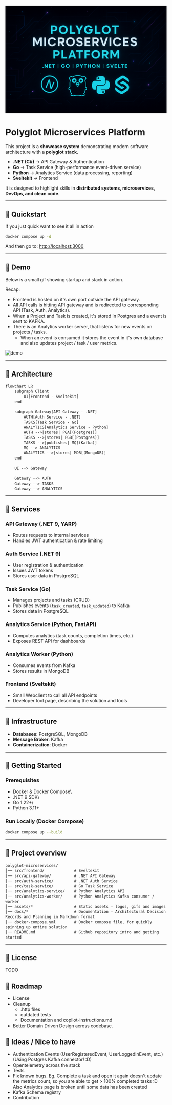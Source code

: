 ![polygot microservices](/assets/polygot-microservices.png)
# Polyglot Microservices Platform

This project is a **showcase system** demonstrating modern software
architecture with a **polyglot stack.**
- **.NET (C#)** → API Gateway & Authentication
- **Go** → Task Service (high-performance event-driven service)
- **Python** → Analytics Service (data processing, reporting)
- **Sveltekit** → Frontend

It is designed to highlight skills in **distributed systems,
microservices, DevOps, and clean code**.

------------------------------------------------------------------------

## 🔹 Quickstart

If you just quick want to see it all in action

```bash
docker compose up -d
```

And then go to: [http://localhost:3000](http://localhost:3000)

------------------------------------------------------------------------

## 🔹 Demo

Below is a small gif showing startup and stack in action.

Recap: 
* Frontend is hosted on it's own port outside the API gateway.
* All API calls is hitting API gateway and is redirected to corresponding API (Task, Auth, Analytics).
* When a Project and Task is created, it's stored in Postgres and a event is sent to KAFKA.
* There is an Analytics worker server, that listens for new events on projects / tasks.
    * When an event is consumed it stores the event in it's own database and also updates project / task / user metrics.


![demo](/assets/demo.gif)

------------------------------------------------------------------------

## 🔹 Architecture

``` mermaid
flowchart LR
    subgraph Client
        UI[Frontend - Sveltekit]
    end

    subgraph Gateway[API Gateway - .NET]
        AUTH[Auth Service - .NET]
        TASKS[Task Service - Go]
        ANALYTICS[Analytics Service - Python]
        AUTH -->|stores| PGA[(Postgres)]
        TASKS -->|stores| PGB[(Postgres)]
        TASKS -->|publishes| MQ[(Kafka)]
        MQ --> ANALYTICS
        ANALYTICS -->|stores| MDB[(MongoDB)]
    end

    UI --> Gateway

    Gateway --> AUTH
    Gateway --> TASKS
    Gateway --> ANALYTICS

```

------------------------------------------------------------------------

## 🔹 Services

### API Gateway (.NET 9, YARP)

-   Routes requests to internal services
-   Handles JWT authentication & rate limiting

### Auth Service (.NET 9)

-   User registration & authentication
-   Issues JWT tokens
-   Stores user data in PostgreSQL

### Task Service (Go)

-   Manages projects and tasks (CRUD)
-   Publishes events (`task_created`, `task_updated`) to Kafka
-   Stores data in PostgreSQL

### Analytics Service (Python, FastAPI)

-   Computes analytics (task counts, completion times, etc.)
-   Exposes REST API for dashboards

### Analytics Worker (Python)

-   Consumes events from Kafka
-   Stores results in MongoDB

### Frontend (Sveltekit)

-   Small Webclient to call all API endpoints
-   Developer tool page, describing the solution and tools


------------------------------------------------------------------------

## 🔹 Infrastructure

-   **Databases**: PostgreSQL, MongoDB
-   **Message Broker**: Kafka
-   **Containerization**: Docker

------------------------------------------------------------------------

## 🔹 Getting Started

### Prerequisites

-   Docker & Docker Compose\
-   .NET 9 SDK\
-   Go 1.22+\
-   Python 3.11+

### Run Locally (Docker Compose)

``` bash
docker compose up --build
```

------------------------------------------------------------------------

## 🔹 Project overview

    polyglot-microservices/
    │── src/frontend/             # Sveltekit
    │── src/api-gateway/          # .NET API Gateway
    │── src/auth-service/         # .NET Auth Service
    │── src/task-service/         # Go Task Service
    │── src/analytics-service/    # Python Analytics API
    │── src/analytics-worker/     # Python Analytics Kafka consumer / worker
    │── assets/*                  # Static assets - logos, gifs and images
    │── docs/*                    # Documentation - Architectural Decision Records and Planning in Markdown format
    │── docker-compose.yml        # Docker compose file, for quickly spinning up entire solution
    │── README.md                 # Github repository intro and getting started


------------------------------------------------------------------------

## 🔹 License

TODO

## 🔹 Roadmap

* License
* Cleanup
    * .http files
    * outdated tests
    * Documentation and copilot-instructions.md
* Better Domain Driven Design across codebase.

## 🔹 Ideas / Nice to have

* Authentication Events (UserRegisteredEvent, UserLoggedInEvent, etc.) (Using Postgres Kafka connector! :D)
* Opentelemetry across the stack
* Tests
* Fix known bugs. Eg. Complete a task and open it again doesn't update the metrics count, so you are able to get > 100% completed tasks :D Also Analytics page is broken until some data has been created
* Kafka Schema registry
* Contribution